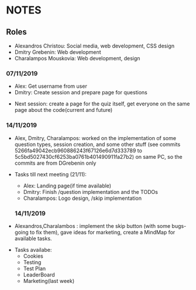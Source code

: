 # NOTES

## Roles
- Alexandros Christou: Social media, web development, CSS design
- Dmitry Grebenin: Web development
- Charalampos Mouskovia: Web development, design


### 07/11/2019
- Alex: Get username from user
- Dmitry: Create session and prepare page for questions

* Next session: create a page for the quiz itself, get everyone on the same page about the code(current and future)

### 14/11/2019
- Alex, Dmitry, Charalampos: worked on the implementation of some question types, session creation, and some other stuff (see commits 5266fa49042ecb960886243f67126e6d7d333789 to 5c5bd5027430cf6253ba0761b401490911fa27b2) on same PC, so the commits are from DGrebenin only

* Tasks till next meeting (21/11):
    + Alex: Landing page(if time available)
    + Dmitry: Finish /question implementation and the TODOs
    + Charalampos: Logo design, /skip implementation
    
   ### 14/11/2019
- Alexandros,Charalambos : implement the skip button (with some bugs-going to fix them), gave ideas for marketing,
create a MindMap for available tasks.
                            
* Tasks availabe:
   + Cookies
   + Testing
   + Test Plan
   + LeaderBoard
   + Marketing(last week)
     
